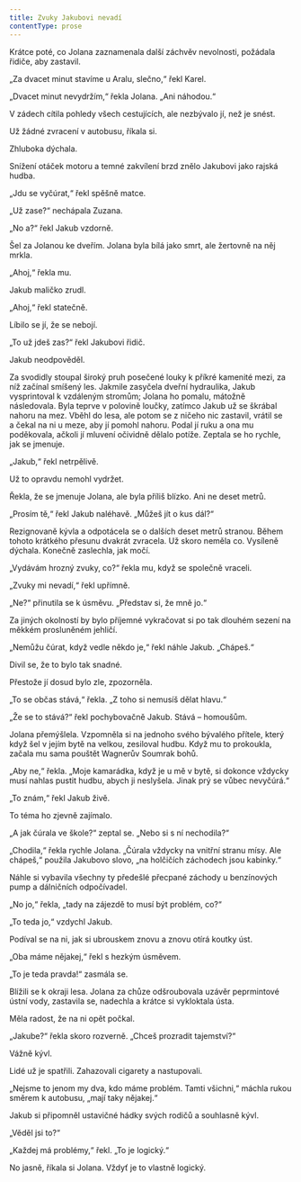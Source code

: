 ```yaml
---
title: Zvuky Jakubovi nevadí
contentType: prose
---
```


Krátce poté, co Jolana zaznamenala další záchvěv nevolnosti, požádala řidiče, aby zastavil.

  

„Za dvacet minut stavíme u Aralu, slečno,“ řekl Karel.

„Dvacet minut nevydržím,“ řekla Jolana. „Ani náhodou.“

V zádech cítila pohledy všech cestujících, ale nezbývalo jí, než je snést.

Už žádné zvracení v autobusu, říkala si.

Zhluboka dýchala.

Snížení otáček motoru a temné zakvílení brzd znělo Jakubovi jako rajská hudba.

„Jdu se vyčúrat,“ řekl spěšně matce.

„Už zase?“ nechápala Zuzana.

„No a?“ řekl Jakub vzdorně.

Šel za Jolanou ke dveřím. Jolana byla bílá jako smrt, ale žertovně na něj mrkla.

„Ahoj,“ řekla mu.

Jakub maličko zrudl.

„Ahoj,“ řekl statečně.

Líbilo se jí, že se nebojí.

„To už jdeš zas?“ řekl Jakubovi řidič.

Jakub neodpověděl.

Za svodidly stoupal široký pruh posečené louky k příkré kamenité mezi, za níž začínal smíšený les. Jakmile zasyčela dveřní hydraulika, Jakub vysprintoval k vzdáleným stromům; Jolana ho pomalu, mátožně následovala. Byla teprve v polovině loučky, zatímco Jakub už se škrábal nahoru na mez. Vběhl do lesa, ale potom se z ničeho nic zastavil, vrátil se a čekal na ni u meze, aby jí pomohl nahoru. Podal jí ruku a ona mu poděkovala, ačkoli jí mluvení očividně dělalo potíže. Zeptala se ho rychle, jak se jmenuje.

„Jakub,“ řekl netrpělivě.

Už to opravdu nemohl vydržet.

Řekla, že se jmenuje Jolana, ale byla příliš blízko. Ani ne deset metrů.

„Prosím tě,“ řekl Jakub naléhavě. „Můžeš jít o kus dál?“

Rezignovaně kývla a odpotácela se o dalších deset metrů stranou. Během tohoto krátkého přesunu dvakrát zvracela. Už skoro neměla co. Vysíleně dýchala. Konečně zaslechla, jak močí.

„Vydávám hrozný zvuky, co?“ řekla mu, když se společně vraceli.

„Zvuky mi nevadí,“ řekl upřímně.

„Ne?“ přinutila se k úsměvu. „Představ si, že mně jo.“

Za jiných okolností by bylo příjemné vykračovat si po tak dlouhém sezení na měkkém prosluněném jehličí.

„Nemůžu čúrat, když vedle někdo je,“ řekl náhle Jakub. „Chápeš.“

Divil se, že to bylo tak snadné.

Přestože jí dosud bylo zle, zpozorněla.

„To se občas stává,“ řekla. „Z toho si nemusíš dělat hlavu.“

„Že se to stává?“ řekl pochybovačně Jakub. Stává – homoušům.

Jolana přemýšlela. Vzpomněla si na jednoho svého bývalého přítele, který když šel v jejím bytě na velkou, zesiloval hudbu. Když mu to prokoukla, začala mu sama pouštět Wagnerův Soumrak bohů.

„Aby ne,“ řekla. „Moje kamarádka, když je u mě v bytě, si dokonce vždycky musí nahlas pustit hudbu, abych ji neslyšela. Jinak prý se vůbec nevyčúrá.“

„To znám,“ řekl Jakub živě.

To téma ho zjevně zajímalo.

„A jak čúrala ve škole?“ zeptal se. „Nebo si s ní nechodila?“

„Chodila,“ řekla rychle Jolana. „Čúrala vždycky na vnitřní stranu mísy. Ale chápeš,“ použila Jakubovo slovo, „na holčičích záchodech jsou kabinky.“

Náhle si vybavila všechny ty předešlé přecpané záchody u benzínových pump a dálničních odpočívadel.

„No jo,“ řekla, „tady na zájezdě to musí být problém, co?“

„To teda jo,“ vzdychl Jakub.

Podíval se na ni, jak si ubrouskem znovu a znovu otírá koutky úst.

„Oba máme nějakej,“ řekl s hezkým úsměvem.

„To je teda pravda!“ zasmála se.

Blížili se k okraji lesa. Jolana za chůze odšroubovala uzávěr peprmintové ústní vody, zastavila se, nadechla a krátce si vykloktala ústa.

Měla radost, že na ni opět počkal.

„Jakube?“ řekla skoro rozverně. „Chceš prozradit tajemství?“

Vážně kývl.

Lidé už je spatřili. Zahazovali cigarety a nastupovali.

„Nejsme to jenom my dva, kdo máme problém. Tamti všichni,“ máchla rukou směrem k autobusu, „mají taky nějakej.“

Jakub si připomněl ustavičné hádky svých rodičů a souhlasně kývl.

„Věděl jsi to?“

„Každej má problémy,“ řekl. „To je logický.“

No jasně, říkala si Jolana. Vždyť je to vlastně logický.
